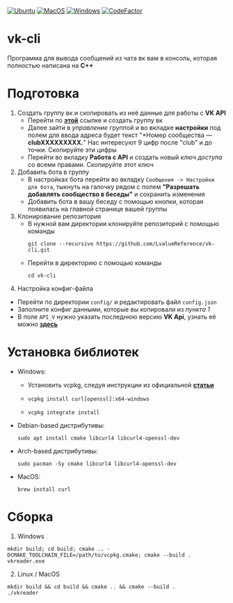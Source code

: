 [![Ubuntu](https://github.com/LvalueReference/vk-cli/actions/workflows/ubuntu.yml/badge.svg)](https://github.com/LvalueReference/vk-cli/actions/workflows/ubuntu.yml)
[![MacOS](https://github.com/LvalueReference/vk-cli/actions/workflows/macos.yml/badge.svg)](https://github.com/LvalueReference/vk-cli/actions/workflows/macos.yml)
[![Windows](https://github.com/LvalueReference/vk-cli/actions/workflows/windows.yml/badge.svg)](https://github.com/LvalueReference/vk-cli/actions/workflows/windows.yml)
[![CodeFactor](https://www.codefactor.io/repository/github/lvaluereference/vk-cli/badge)](https://www.codefactor.io/repository/github/lvaluereference/vk-cli)

# vk-cli
Программа для вывода сообщений из чата вк вам в консоль, которая полностью написана на **C++**
# Подготовка
1. Создать группу вк и скопировать из неё данные для работы с **VK API**
    - Перейти по [**этой**](https://vk.com/groups?w=groups_create) ссылке и создать группу вк
    - Далее зайти в *управление* группой и во вкладке **настройки** под полем для ввода адреса будет текст "*Номер сообщества — **clubXXXXXXXXX.**"
      Нас интересуют 9 цифр после "club" и до точки. Скопируйте эти цифры
    - Перейти во вкладку **Работа с API** и создать новый *ключ доступа* со всеми правами. Скопируйте этот ключ
2. Добавить бота в группу
   - В настройках бота перейти во вкладку `Сообщения -> Настройки для бота`, тыкнуть на галочку рядом с полем 
   **"Разрешать добавлять сообщество в беседы"** и сохранить изменения
   - Добавить бота в вашу беседу с помощью кнопки, которая появилась на главной странице вашей группы  
3. Клонирование репозитория
   - В нужной вам директории клонируйте репозиторий с помощью команды
     ```shell
     git clone --recursive https://github.com/LvalueReference/vk-cli.git
     ```
   - Перейти в директорию с помощью команды
     ```shell
     cd vk-cli
     ```
4. Настройка конфиг-файла
  - Перейти по директории `config/` и редактировать файл `config.json`
  - Заполните конфиг данными, которые вы копировали из *пункта 1*
  - В поле `API_V` нужно указать последнюю версию **VK Api**, узнать её можно [**здесь**](https://vk.com/dev/versions)

# Установка библиотек
- Windows:
    - Установить vcpkg, следуя инструкции из официальной [**статьи**](https://github.com/microsoft/vcpkg#quick-start-windows)
    - ```shell
      vcpkg install curl[openssl]:x64-windows
      ```
    - ```shell
      vcpkg integrate install
      ```
    
- Debian-based дистрибутивы:
  ```shell
  sudo apt install cmake libcurl4 libcurl4-openssl-dev
  ```
  
- Arch-based дистрибутивы:
  ```shell
  sudo pacman -Sy cmake libcurl4 libcurl4-openssl-dev
  ```
- MacOS:
  ```shell
  brew install curl
  ```

# Сборка
1. Windows
```shell
mkdir build; cd build; cmake .. -DCMAKE_TOOLCHAIN_FILE=/path/to/vcpkg.cmake; cmake --build .
vkreader.exe
```
2. Linux / MacOS
```shell
mkdir build && cd build && cmake .. && cmake --build .
./vkreader
```
